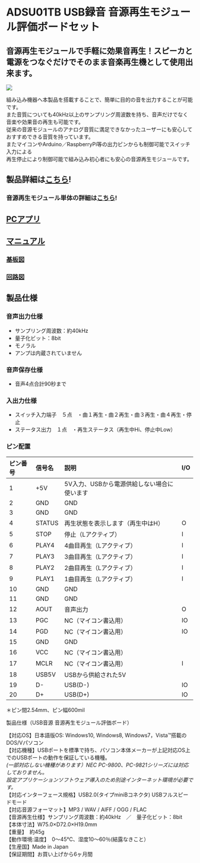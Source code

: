 # ADSU01TB USB録音 音源再生モジュール評価ボードセット

## 音源再生モジュールで手軽に効果音再生！スピーカと電源をつなぐだけでそのまま音楽再生機として使用出来ます。

![](https://bit-trade-one.co.jp/wp/wp-content/uploads/2015/09/e978d633edb931e6f49fd2e6ede7eebe.png)  

組み込み機器へ本製品を搭載することで、簡単に目的の音を出力することが可能です。  
また音質についても40kHz以上のサンプリング周波数を持ち、音声だけでなく音楽や効果音の再生も可能です。  
従来の音源モジュールのアナログ音質に満足できなかったユーザーにも安心しておすすめできる音質を持っています。  
またマイコンやArduino／RaspberryPi等の出力ピンからも制御可能でスイッチ入力による  
再生停止により制御可能で組み込み初心者にも安心の音源再生モジュールです。  

## 製品詳細は[こちら](https://bit-trade-one.co.jp/product/module/adsu01tb/)!

### 音源再生モジュール単体の詳細は[こちら](https://bit-trade-one.co.jp/product/module/adsu01/)!

## [PCアプリ](https://github.com/bit-trade-one/ADSU01TB_Sound_Player_Module_reference_board/tree/master/App)

## [マニュアル](https://github.com/bit-trade-one/ADSU01TB_Sound_Player_Module_reference_board/blob/master/Manual/ADSU01TB_MANUAL_WEB.pdf)

### [基板図](https://github.com/bit-trade-one/ADSU01TB_Sound_Player_Module_reference_board/blob/master/Dimensions/ADSU01TB%20%E9%9F%B3%E6%BA%90%E5%86%8D%E7%94%9F%E3%83%A2%E3%82%B8%E3%83%A5%E3%83%BC%E3%83%AB%E8%A9%95%E4%BE%A1%E3%83%9C%E3%83%BC%E3%83%89%20%E5%A4%96%E5%BD%A2%E5%9B%B3.pdf)

### [回路図](https://github.com/bit-trade-one/ADSU01TB_Sound_Player_Module_reference_board/blob/master/Schematics/pwm_module_demo_schematics.pdf)

## 製品仕様

### 音声出力仕様

 - サンプリング周波数：約40kHz
 - 量子化ビット：8bit　　
 - モノラル　
 - アンプは内蔵されていません

### 音声保存仕様

 - 音声4点合計90秒まで
 
### 入出力仕様

 - スイッチ入力端子　５点　・曲１再生・曲２再生・曲３再生・曲４再生・停止  
 - ステータス出力　１点　・再生ステータス（再生中Hi、停止中Low）  

### ピン配置

 
ピン番号|信号名|説明|I/O
:-|:-|:-|:-
1|+5V|5V入力、USBから電源供給しない場合に使います|
2|GND|GND|
3|GND|GND|
4|STATUS|再生状態を表示します（再生中はH）|O
5|STOP|停止（Lアクティブ）|I
6|PLAY4|4曲目再生（Lアクティブ）|I
7|PLAY3|3曲目再生（Lアクティブ）|I
8|PLAY2|2曲目再生（Lアクティブ）|I
9|PLAY1|1曲目再生（Lアクティブ）|I
10|GND|GND|
11|GND|GND|
12|AOUT|音声出力|O
13|PGC|NC（マイコン書込用）|IO
14|PGD|NC（マイコン書込用）|IO
15|GND|GND|
16|VCC|NC（マイコン書込用）|
17|MCLR|NC（マイコン書込用）|I
18|USB5V|USBから供給された5V|
19|D-|USB(D-)|IO
20|D+|USB(D+)|IO

＊ピン間2.54mm、ピン幅600mil

製品仕様（USB音源 音源再生モジュール評価ボード）

【対応OS】日本語版OS: Windows10, Windows8, Windows7，Vista™搭載のDOS/Vパソコン  
【対応機種】USBポートを標準で持ち、パソコン本体メーカーが上記対応OS上でのUSBポートの動作を保証している機種。  
*(一部対応しない機種があります）NEC PC-9800、PC-9821シリーズには対応しておりません。*  
*設定アプリケーションソフトウェア導入のため別途インターネット環境が必要です。*  
【対応インターフェース規格】USB2.0(タイプminiBコネクタ) USBフルスピードモード  
【対応音源フォーマット】MP3 / WAV / AIFF / OGG / FLAC  
【音源再生仕様】サンプリング周波数：約40kHz　／　量子化ビット：8bit  
【本体寸法】W75.0×D72.0×H19.0mm  
【重量】　約45g  
【動作環境:温度】　0～45℃、湿度10～60％(結露なきこと）  
【生産国】Made in Japan  
【保証期間】お買い上げから6ヶ月間  
